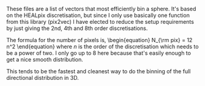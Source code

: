 These files are a list of vectors that most efficiently bin a sphere. It's based on the HEALpix discretisation, but since I only use basically one function from this library (pix2vec) I have elected to reduce the setup requirements by just giving the 2nd, 4th and 8th order discretisations. 

The formula for the number of pixels is,
\begin{equation}
N_{\rm pix} = 12 n^2
\end{equation} 
where $n$ is the order of the discretisation which needs to be a power of two. I only go up to 8 here because that's easily enough to get a nice smooth distribution. 

This tends to be the fastest and cleanest way to do the binning of the full directional distribution in 3D.